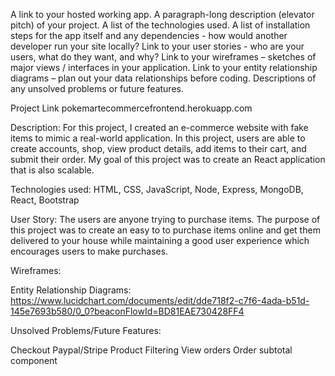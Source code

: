 A link to your hosted working app. A paragraph-long description (elevator pitch) of your project. A list of the technologies used. A list of installation steps for the app itself and any dependencies - how would another developer run your site locally? Link to your user stories - who are your users, what do they want, and why? Link to your wireframes – sketches of major views / interfaces in your application. Link to your entity relationship diagrams – plan out your data relationships before coding. Descriptions of any unsolved problems or future features.

Project Link pokemartecommercefrontend.herokuapp.com

Description: For this project, I created an e-commerce website with fake items to mimic a real-world application. In this project, users are able to create accounts, shop, view product details, add items to their cart, and submit their order. My goal of this project was to create an React application that is also scalable.

Technologies used: HTML, CSS, JavaScript, Node, Express, MongoDB, React, Bootstrap

User Story: The users are anyone trying to purchase items. The purpose of this project was to create an easy to to purchase items online and get them delivered to your house while maintaining a good user experience which encourages users to make purchases.

Wireframes:

Entity Relationship Diagrams: https://www.lucidchart.com/documents/edit/dde718f2-c7f6-4ada-b51d-145e7693b580/0_0?beaconFlowId=BD81EAE730428FF4

Unsolved Problems/Future Features:

Checkout
Paypal/Stripe
Product Filtering
View orders
Order subtotal component
